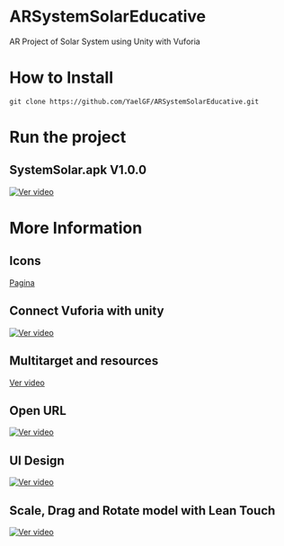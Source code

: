 # ARSystemSolarEducative
AR Project of Solar System using Unity with Vuforia

# How to Install


``` shell
git clone https://github.com/YaelGF/ARSystemSolarEducative.git
```

# Run the project

## SystemSolar.apk V1.0.0
[![Ver video](https://img.youtube.com/vi/XXXXXXXXXXX/0.jpg)](https://www.youtube.com/watch?v=XXXXXXXXXXX)


# More Information

## Icons
[Pagina](https://www.flaticon.com/)

## Connect Vuforia with unity
[![Ver video](https://img.youtube.com/vi/CS8dHcTgH58/0.jpg)](https://www.youtube.com/watch?v=CS8dHcTgH58)

## Multitarget and resources
[Ver video](https://www.youtube.com/watch?v=IjNUBcEDwk0)

## Open URL
[![Ver video](https://img.youtube.com/vi/JPob8NLHHXQ/0.jpg)](https://www.youtube.com/watch?v=JPob8NLHHXQ)

## UI Design
[![Ver video](https://img.youtube.com/vi/97d-2bPKhgk/0.jpg)](https://www.youtube.com/watch?v=97d-2bPKhgk)

## Scale, Drag and Rotate model with Lean Touch
[![Ver video](https://img.youtube.com/vi/xkxUjJNAsEE/0.jpg)](https://www.youtube.com/watch?v=xkxUjJNAsEE)